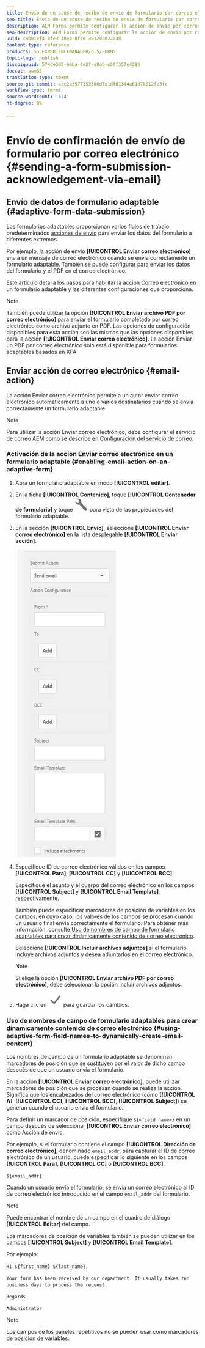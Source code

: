 ```yaml
---
title: Envío de un acuse de recibo de envío de formulario por correo electrónico
seo-title: Envío de un acuse de recibo de envío de formulario por correo electrónico
description: AEM Forms permite configurar la acción de envío por correo electrónico que envía una confirmación a un usuario al enviar el formulario.
seo-description: AEM Forms permite configurar la acción de envío por correo electrónico que envía una confirmación a un usuario al enviar el formulario.
uuid: c80b1ef4-8fe3-48e0-8fc6-3032dc022a38
content-type: reference
products: SG_EXPERIENCEMANAGER/6.5/FORMS
topic-tags: publish
discoiquuid: 574de3d5-69ba-4e2f-a8ab-c59f357e4386
docset: aem65
translation-type: tm+mt
source-git-commit: acc2a3977353386d7e1dfd1344a61d78812fe3fc
workflow-type: tm+mt
source-wordcount: '574'
ht-degree: 0%

---
```



# Envío de confirmación de envío de formulario por correo electrónico {#sending-a-form-submission-acknowledgement-via-email}

## Envío de datos de formulario adaptable {#adaptive-form-data-submission}

Los formularios adaptables proporcionan varios flujos de trabajo predeterminados [acciones de envío](../../forms/using/configuring-submit-actions.md) para enviar los datos del formulario a diferentes extremos.

Por ejemplo, la acción de envío **[!UICONTROL Enviar correo electrónico]** envía un mensaje de correo electrónico cuando se envía correctamente un formulario adaptable. También se puede configurar para enviar los datos del formulario y el PDF en el correo electrónico.

Este artículo detalla los pasos para habilitar la acción Correo electrónico en un formulario adaptable y las diferentes configuraciones que proporciona.

>[!NOTE]
>
>También puede utilizar la opción **[!UICONTROL Enviar archivo PDF por correo electrónico]** para enviar el formulario completado por correo electrónico como archivo adjunto en PDF. Las opciones de configuración disponibles para esta acción son las mismas que las opciones disponibles para la acción **[!UICONTROL Enviar correo electrónico]**. La acción Enviar un PDF por correo electrónico solo está disponible para formularios adaptables basados en XFA

## Enviar acción de correo electrónico {#email-action}

La acción Enviar correo electrónico permite a un autor enviar correo electrónico automáticamente a uno o varios destinatarios cuando se envía correctamente un formulario adaptable.

>[!NOTE]
>
>Para utilizar la acción Enviar correo electrónico, debe configurar el servicio de correo AEM como se describe en [Configuración del servicio de correo](/help/sites-administering/notification.md#configuring-the-mail-service).

### Activación de la acción Enviar correo electrónico en un formulario adaptable {#enabling-email-action-on-an-adaptive-form}

1. Abra un formulario adaptable en modo **[!UICONTROL editar]**.

1. En la ficha **[!UICONTROL Contenido]**, toque **[!UICONTROL Contenedor de formulario]** y toque ![configurar](assets/configure-icon.svg) para vista de las propiedades del formulario adaptable.

1. En la sección **[!UICONTROL Envío]**, seleccione **[!UICONTROL Enviar correo electrónico]** en la lista desplegable **[!UICONTROL Enviar acción]**.

   ![Enviar acciones](assets/submission-actions.png)

1. Especifique ID de correo electrónico válidos en los campos **[!UICONTROL Para]**, **[!UICONTROL CC]** y **[!UICONTROL BCC]**.

   Especifique el asunto y el cuerpo del correo electrónico en los campos **[!UICONTROL Subject]** y **[!UICONTROL Email Template]**, respectivamente.

   También puede especificar marcadores de posición de variables en los campos, en cuyo caso, los valores de los campos se procesan cuando un usuario final envía correctamente el formulario. Para obtener más información, consulte [Uso de nombres de campo de formulario adaptables para crear dinámicamente contenido de correo electrónico](../../forms/using/form-submission-receipt-via-email.md#p-using-adaptive-form-field-names-to-dynamically-create-email-content-p).

   Seleccione **[!UICONTROL Incluir archivos adjuntos]** si el formulario incluye archivos adjuntos y desea adjuntarlos en el correo electrónico.

   >[!NOTE]
   >
   >Si elige la opción **[!UICONTROL Enviar archivo PDF por correo electrónico]**, debe seleccionar la opción Incluir archivos adjuntos.

1. Haga clic en ![guardar](assets/save_icon.svg) para guardar los cambios.

### Uso de nombres de campo de formulario adaptables para crear dinámicamente contenido de correo electrónico {#using-adaptive-form-field-names-to-dynamically-create-email-content}

Los nombres de campo de un formulario adaptable se denominan marcadores de posición que se sustituyen por el valor de dicho campo después de que un usuario envía el formulario.

En la acción **[!UICONTROL Enviar correo electrónico]**, puede utilizar marcadores de posición que se procesan cuando se realiza la acción. Significa que los encabezados del correo electrónico (como **[!UICONTROL A]**, **[!UICONTROL CC]**, **[!UICONTROL BCC]**, **[!UICONTROL Subject]**) se generan cuando el usuario envía el formulario.

Para definir un marcador de posición, especifique `${<field name>}` en un campo después de seleccionar **[!UICONTROL Enviar correo electrónico]** como Acción de envío.

Por ejemplo, si el formulario contiene el campo **[!UICONTROL Dirección de correo electrónico]**, denominado `email_addr`, para capturar el ID de correo electrónico de un usuario, puede especificar lo siguiente en los campos **[!UICONTROL Para]**, **[!UICONTROL CC]** o **[!UICONTROL BCC]**.

`${email_addr}`

Cuando un usuario envía el formulario, se envía un correo electrónico al ID de correo electrónico introducido en el campo `email_addr` del formulario.

>[!NOTE]
>
>Puede encontrar el nombre de un campo en el cuadro de diálogo **[!UICONTROL Editar]** del campo.

Los marcadores de posición de variables también se pueden utilizar en los campos **[!UICONTROL Subject]** y **[!UICONTROL Email Template]**.

Por ejemplo:

`Hi ${first_name} ${last_name},`

`Your form has been received by our department. It usually takes ten business days to process the request.`

`Regards`

`Administrator`

>[!NOTE]
>
>Los campos de los paneles repetitivos no se pueden usar como marcadores de posición de variables.

